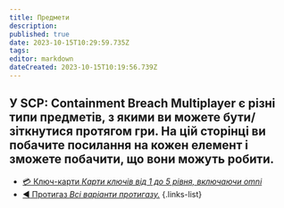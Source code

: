 ```yaml
---
title: Предмети
description: 
published: true
date: 2023-10-15T10:29:59.735Z
tags: 
editor: markdown
dateCreated: 2023-10-15T10:19:56.739Z
---
```




У SCP: Containment Breach Multiplayer є різні типи предметів, з якими ви можете бути/зіткнутися протягом гри. На цій сторінці ви побачите посилання на кожен елемент і зможете побачити, що вони можуть робити.
---
- [:credit_card: Ключ-карти *Карти ключів від 1 до 5 рівня, включаючи omni*](/ua/game/items/item)
- [:arrow_backward: Протигаз *Всі варіанти протигазу.*](/ua/game/items/gas-mask)
{.links-list}